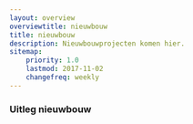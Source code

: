 ```yaml
---
layout: overview
overviewtitle: nieuwbouw
title: nieuwbouw
description: Nieuwbouwprojecten komen hier.
sitemap:
    priority: 1.0
    lastmod: 2017-11-02
    changefreq: weekly
---
```

### Uitleg nieuwbouw
